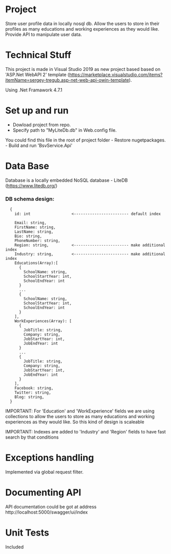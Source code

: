 # Project

Store user profile data in locally nosql db. Allow the users to store in their profiles as many educations and working experiences as they would like.
Provide API to manipulate user data.

# Technical Stuff
This project is made in Visual Studio 2019 as new project based based on 'ASP.Net WebAPI 2' template (https://marketplace.visualstudio.com/items?itemName=sergey-tregub.asp-net-web-api-owin-template).

Using .Net Framawork 4.7.1

# Set up and run
- Dowload project from repo.
- Specify path to "MyLiteDb.db" in Web.config file.
<add key="LiteDb.Path" value="D:\Projects\_git\my\other\code-challenge-webteamby\MyLiteDb.db"/>
You could find this file in the root of project folder
- Restore nugetpackages.
- Build and run 'BsvService.Api'

# Data Base
Database is a locally embedded NoSQL database - LiteDB (https://www.litedb.org/)

### DB schema design:

```
  {
    id: int                  <------------------------ default index
  
    Email: string,
    FirstName: string,
    LastName: string,
    Bio: string,
    PhoneNumber: string,
    Region: string,          <------------------------ make additional index
    Industry: string,        <------------------------ make additional index
    Educations(Array):[
      {
        SchoolName: string,
        SchoolStartYear: int,
        SchoolEndYear: int
      }
	  ...
      {
        SchoolName: string,
        SchoolStartYear: int,
        SchoolEndYear: int
      }
    ],
    WorkExperiences(Array): [
      {
        JobTitle: string,
        Company: string,
        JobStartYear: int,
        JobEndYear: int
      }
	  ...
      {
        JobTitle: string,
        Company: string,
        JobStartYear: int,
        JobEndYear: int
      }
    ],
    Facebook: string,
    Twitter: string,
    Blog: string,
  }
```  
IMPORTANT: For 'Education' and 'WorkExperience' fields we are using collections to allow the users to store as many  educations and working experiences as they would like. So this kind of design is scaleable

IMPORTANT: Indexes are added to 'Industry' and 'Region' fields to have fast search by that conditions


# Exceptions handling

Implemented via global request filter.

# Documenting API

API documentation could be got at address http://localhost:5000/swagger/ui/index

# Unit Tests
 Included
